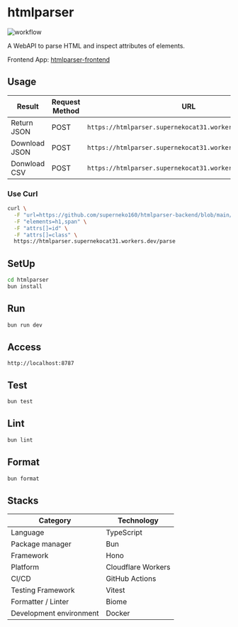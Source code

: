# htmlparser

![workflow](https://github.com/superneko160/htmlparser-backend/actions/workflows/deploy.yml/badge.svg)

A WebAPI to parse HTML and inspect attributes of elements.

Frontend App: [htmlparser-frontend](https://github.com/superneko160/htmlparser-frontend)

## Usage

| Result | Request Method | URL |
| ---- | ---- | ---- |
| Return JSON | POST | ```https://htmlparser.supernekocat31.workers.dev/parse``` |
| Download JSON | POST | ```https://htmlparser.supernekocat31.workers.dev/parse/json``` |
| Donwload CSV | POST | ```https://htmlparser.supernekocat31.workers.dev/parse/csv``` |

### Use Curl

```sh
curl \
  -F "url=https://github.com/superneko160/htmlparser-backend/blob/main/htmlparser/src/index.ts" \
  -F "elements=h1,span" \
  -F "attrs[]=id" \
  -F "attrs[]=class" \
  https://htmlparser.supernekocat31.workers.dev/parse
```

## SetUp

```sh
cd htmlparser
bun install
```

## Run

```sh
bun run dev
```

## Access

```
http://localhost:8787
```

## Test

```sh
bun test
```

## Lint

```sh
bun lint
```

## Format

```sh
bun format
```

## Stacks

| Category | Technology |
| ---- | ---- |
| Language | TypeScript |
| Package manager | Bun |
| Framework | Hono |
| Platform | Cloudflare Workers |
| CI/CD | GitHub Actions |
| Testing Framework | Vitest |
| Formatter / Linter | Biome |
| Development environment | Docker |
